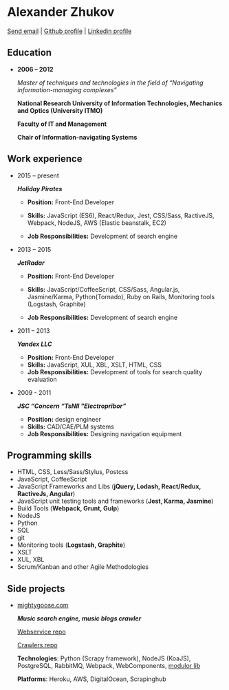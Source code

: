 # Alexander Zhukov

[Send email](mailto:al.zhukoff@gmail.com) | [Github profile](https://github.com/nogizhopaboroda) | [Linkedin profile](https://www.linkedin.com/pub/alexander-zhukov/6b/172/a48)


## Education

* **2006 – 2012**

	*Master of techniques and technologies in the field of “Navigating information-managing complexes”*

	**National Research University of Information Technologies, Mechanics and Optics (University ITMO)**

	**Faculty of IT and Management**

	**Chair of Information-navigating Systems**



## Work experience
* 2015 – present

   ***Holiday Pirates***

  * **Position:** Front-End Developer

  * **Skills:**  JavaScript (ES6), React/Redux, Jest, CSS/Sass, RactiveJS, Webpack, NodeJS, AWS (Elastic beanstalk, EC2)

  * **Job Responsibilities:** Development of search engine

* 2013 – 2015

  ***JetRadar***

  * **Position:** Front-End Developer
  
  * **Skills:** JavaScript/CoffeeScript, CSS/Sass, Angular.js, Jasmine/Karma, Python(Tornado), 
  		Ruby on Rails, Monitoring tools (Logstash, Graphite)
  * **Job Responsibilities:** Development of search engine
			
* 2011 – 2013

  ***Yandex LLC***
  
  * **Position:** Front-End Developer
  * **Skills:** JavaScript, XUL, XBL, XSLT, HTML, CSS
  * **Job Responsibilities:** Development of tools for search quality evaluation

* 2009 - 2011

  ***JSC “Concern “TsNII "Electropribor”***
  
  * **Position:** design engineer
  * **Skills:** CAD/CAE/PLM systems
  * **Job Responsibilities:** Designing navigation equipment
  
## Programming skills
* HTML, CSS, Less/Sass/Stylus, Postcss
* JavaScript, CoffeeScript
* JavaScript Frameworks and Libs  (**jQuery, Lodash, React/Redux, RactiveJs, Angular**)
* JavaScript unit testing tools and frameworks (**Jest, Karma, Jasmine**)
* Build Tools (**Webpack, Grunt, Gulp**)
* NodeJS
* Python
* SQL
* git
* Monitoring tools (**Logstash, Graphite**)
* XSLT
* XUL, XBL 
* Scrum/Kanban and other Agile Methodologies

## Side projects
* [mightygoose.com](http://mightygoose.com)
  
  ***Music search engine, music blogs crawler***

  [Webservice repo](https://github.com/nogizhopaboroda/musfinder)
  
  [Crawlers repo](https://github.com/mightygoose/blogspider)
  
  **Technologies**: Python (Scrapy framework), NodeJS (KoaJS), PostgreSQL, RabbitMQ, Webpack, WebComponents, [modulor lib](https://github.com/modulor-js/modulor)
  
  **Platforms**: Heroku, AWS, DigitalOcean, Scrapinghub

